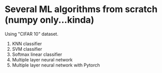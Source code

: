 # Several ML algorithms from scratch (numpy only...kinda)
Using "CIFAR 10" dataset.

1. KNN classifier
2. SVM classifier
3. Softmax linear classifier
4. Multiple layer neural network
5. Multiple layer neural network with Pytorch
